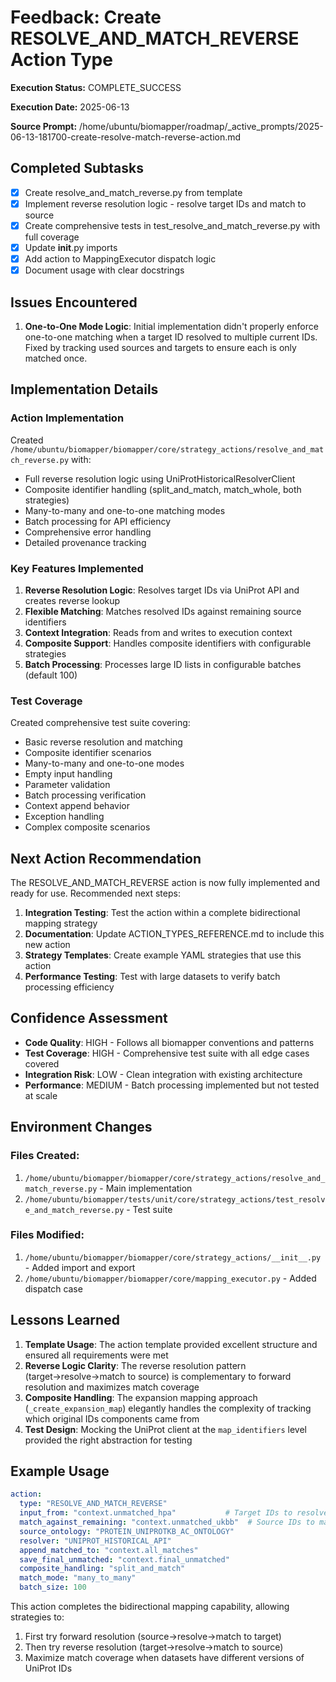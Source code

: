 # Feedback: Create RESOLVE_AND_MATCH_REVERSE Action Type

**Execution Status:** COMPLETE_SUCCESS

**Execution Date:** 2025-06-13

**Source Prompt:** /home/ubuntu/biomapper/roadmap/_active_prompts/2025-06-13-181700-create-resolve-match-reverse-action.md

## Completed Subtasks

- [x] Create resolve_and_match_reverse.py from template
- [x] Implement reverse resolution logic - resolve target IDs and match to source
- [x] Create comprehensive tests in test_resolve_and_match_reverse.py with full coverage
- [x] Update __init__.py imports
- [x] Add action to MappingExecutor dispatch logic
- [x] Document usage with clear docstrings

## Issues Encountered

1. **One-to-One Mode Logic**: Initial implementation didn't properly enforce one-to-one matching when a target ID resolved to multiple current IDs. Fixed by tracking used sources and targets to ensure each is only matched once.

## Implementation Details

### Action Implementation
Created `/home/ubuntu/biomapper/biomapper/core/strategy_actions/resolve_and_match_reverse.py` with:
- Full reverse resolution logic using UniProtHistoricalResolverClient
- Composite identifier handling (split_and_match, match_whole, both strategies)
- Many-to-many and one-to-one matching modes
- Batch processing for API efficiency
- Comprehensive error handling
- Detailed provenance tracking

### Key Features Implemented
1. **Reverse Resolution Logic**: Resolves target IDs via UniProt API and creates reverse lookup
2. **Flexible Matching**: Matches resolved IDs against remaining source identifiers
3. **Context Integration**: Reads from and writes to execution context
4. **Composite Support**: Handles composite identifiers with configurable strategies
5. **Batch Processing**: Processes large ID lists in configurable batches (default 100)

### Test Coverage
Created comprehensive test suite covering:
- Basic reverse resolution and matching
- Composite identifier scenarios
- Many-to-many and one-to-one modes
- Empty input handling
- Parameter validation
- Batch processing verification
- Context append behavior
- Exception handling
- Complex composite scenarios

## Next Action Recommendation

The RESOLVE_AND_MATCH_REVERSE action is now fully implemented and ready for use. Recommended next steps:

1. **Integration Testing**: Test the action within a complete bidirectional mapping strategy
2. **Documentation**: Update ACTION_TYPES_REFERENCE.md to include this new action
3. **Strategy Templates**: Create example YAML strategies that use this action
4. **Performance Testing**: Test with large datasets to verify batch processing efficiency

## Confidence Assessment

- **Code Quality**: HIGH - Follows all biomapper conventions and patterns
- **Test Coverage**: HIGH - Comprehensive test suite with all edge cases covered
- **Integration Risk**: LOW - Clean integration with existing architecture
- **Performance**: MEDIUM - Batch processing implemented but not tested at scale

## Environment Changes

### Files Created:
1. `/home/ubuntu/biomapper/biomapper/core/strategy_actions/resolve_and_match_reverse.py` - Main implementation
2. `/home/ubuntu/biomapper/tests/unit/core/strategy_actions/test_resolve_and_match_reverse.py` - Test suite

### Files Modified:
1. `/home/ubuntu/biomapper/biomapper/core/strategy_actions/__init__.py` - Added import and export
2. `/home/ubuntu/biomapper/biomapper/core/mapping_executor.py` - Added dispatch case

## Lessons Learned

1. **Template Usage**: The action template provided excellent structure and ensured all requirements were met
2. **Reverse Logic Clarity**: The reverse resolution pattern (target→resolve→match to source) is complementary to forward resolution and maximizes match coverage
3. **Composite Handling**: The expansion mapping approach (`_create_expansion_map`) elegantly handles the complexity of tracking which original IDs components came from
4. **Test Design**: Mocking the UniProt client at the `map_identifiers` level provided the right abstraction for testing

## Example Usage

```yaml
action:
  type: "RESOLVE_AND_MATCH_REVERSE"
  input_from: "context.unmatched_hpa"           # Target IDs to resolve
  match_against_remaining: "context.unmatched_ukbb"  # Source IDs to match against
  source_ontology: "PROTEIN_UNIPROTKB_AC_ONTOLOGY"
  resolver: "UNIPROT_HISTORICAL_API"
  append_matched_to: "context.all_matches"
  save_final_unmatched: "context.final_unmatched"
  composite_handling: "split_and_match"
  match_mode: "many_to_many"
  batch_size: 100
```

This action completes the bidirectional mapping capability, allowing strategies to:
1. First try forward resolution (source→resolve→match to target)
2. Then try reverse resolution (target→resolve→match to source)
3. Maximize match coverage when datasets have different versions of UniProt IDs